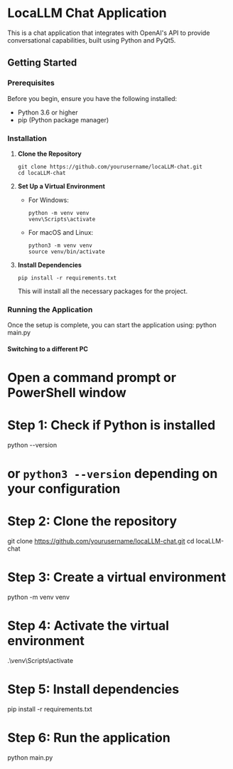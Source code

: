 # LocaLLM Chat Application

This is a chat application that integrates with OpenAI's API to provide conversational capabilities, built using Python and PyQt5.

## Getting Started

### Prerequisites

Before you begin, ensure you have the following installed:
- Python 3.6 or higher
- pip (Python package manager)

### Installation

1. **Clone the Repository**

    ```
    git clone https://github.com/yourusername/locaLLM-chat.git
    cd locaLLM-chat
    ```

2. **Set Up a Virtual Environment**

    - For Windows:
        ```
        python -m venv venv
        venv\Scripts\activate
        ```

    - For macOS and Linux:
        ```
        python3 -m venv venv
        source venv/bin/activate
        ```

3. **Install Dependencies**

    ```
    pip install -r requirements.txt
    ```

    This will install all the necessary packages for the project.

### Running the Application

Once the setup is complete, you can start the application using:
python main.py

#### Switching to a different PC
# Open a command prompt or PowerShell window

# Step 1: Check if Python is installed
python --version
# or `python3 --version` depending on your configuration

# Step 2: Clone the repository
git clone https://github.com/yourusername/locaLLM-chat.git
cd locaLLM-chat

# Step 3: Create a virtual environment
python -m venv venv

# Step 4: Activate the virtual environment
.\venv\Scripts\activate

# Step 5: Install dependencies
pip install -r requirements.txt

# Step 6: Run the application
python main.py


